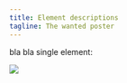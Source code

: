```yaml
---
title: Element descriptions
tagline: The wanted poster
---
```


bla bla single element:

![](resources/diagrams/css-descriptions.svg)